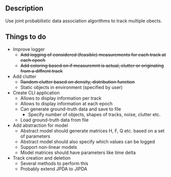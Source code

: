 ## Description
Use joint probabilistic data association algorithms to track multiple obects.

## Things to do
- Improve logger
  - ~~Add logging of considered (feasible) measurements for each track at each epoch~~
  - ~~Add coloring based on if measuremnt is actual, clutter or originating from a diffrent track~~
- Add clutter
  - ~~Random clutter based on density, distribution function~~
  - Static objects in environment (specified by user)
- Create CLI application
  - Allows to display information per track
  - Allows to display information at each epoch
  - Can generate ground-truth data and save to file
    - Specify number of objects, shapes of tracks, noise, clutter etc.
  - Load ground-truth data from file
- Add abstraction for model
  - Abstract model should generate matrices H, F, Q etc. based on a set of parameters
  - Abstract model should also specify which values can be logged
  - Support non-linear models
  - Model matrices should have parameters like time delta
- Track creation and deletion
  - Several methods to perform this
  - Probably extend JPDA to JIPDA

